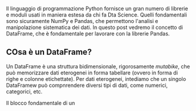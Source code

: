 Il linguaggio di programmazione Python fornisce un gran numero di librerie e moduli usati in maniera estesa da chi fa Dta Science. Quelli fondamentali sono sicuramente NumPy e Pandas, che permettono l'analisi e manipolazione sistematica dei dati. In questo post vedremo il concetto di DataFrame, che è fondamentale per lavorare con la librerie Pandas.

## COsa è un DataFrame?

Un DataFrame è una struttura bidimensionale, rigorosamente *mutabike*, che può memorizzare dati eterogenei in forma tabellare (ovvero in forma di righe e colonne etichettate). Per dati eterogenei, intediamo che un singolo DataFramew può compnrendere diversi tipi di dati, come numerici, categorici, etc.

Il blocco fondamentale di un